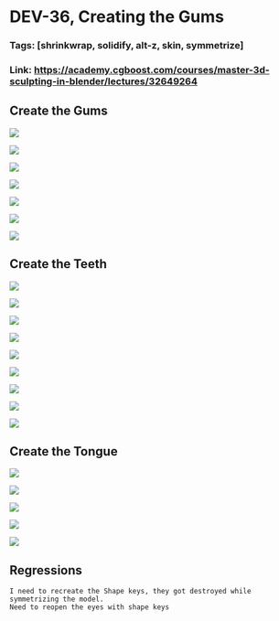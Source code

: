 # DEV-36, Creating the Gums
### Tags: [shrinkwrap, solidify, alt-z, skin, symmetrize]
### Link: https://academy.cgboost.com/courses/master-3d-sculpting-in-blender/lectures/32649264

## Create the Gums

![](../images/DEV-36/DEV-36-A1.png)

![](../images/DEV-36/DEV-36-A2.png)

![](../images/DEV-36/DEV-36-A3.png)

![](../images/DEV-36/DEV-36-A4.png)

![](../images/DEV-36/DEV-36-A5.png)

![](../images/DEV-36/DEV-36-A6.png)

![](../images/DEV-36/DEV-36-A7.png)

## Create the Teeth

![](../images/DEV-36/DEV-36-B1.png)

![](../images/DEV-36/DEV-36-B2.png)

![](../images/DEV-36/DEV-36-B3.png)

![](../images/DEV-36/DEV-36-B4.png)

![](../images/DEV-36/DEV-36-B5.png)

![](../images/DEV-36/DEV-36-B6.png)

![](../images/DEV-36/DEV-36-B7.png)

![](../images/DEV-36/DEV-36-B8.png)

![](../images/DEV-36/DEV-36-B9.png)

## Create the Tongue

![](../images/DEV-36/DEV-36-C1.png)

![](../images/DEV-36/DEV-36-C2.png)

![](../images/DEV-36/DEV-36-C3.png)

![](../images/DEV-36/DEV-36-C4.png)

![](../images/DEV-36/DEV-36-C5.png)

## Regressions

    I need to recreate the Shape keys, they got destroyed while symmetrizing the model.
    Need to reopen the eyes with shape keys
